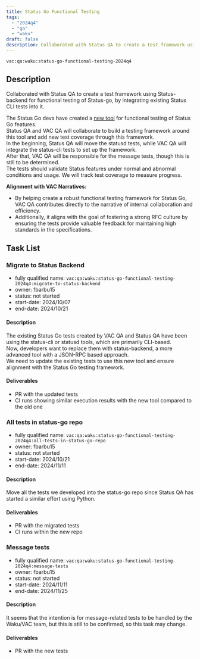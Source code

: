 ```yaml
---
title: Status Go Functional Testing
tags:
  - "2024q4"
  - "qa"
  - "waku"  
draft: false  
description: Collaborated with Status QA to create a test framework using Status-backend for functional testing of Status-go, by integrating existing Status CLI tests into it.
---
```


`vac:qa:waku:status-go-functional-testing-2024q4`

## Description
Collaborated with Status QA to create a test framework using Status-backend for functional testing of Status-go, by integrating existing Status CLI tests into it.

The Status Go devs have created a [new tool](https://github.com/status-im/status-go/pull/5847) for functional testing of Status Go features. <br/>
Status QA and VAC QA will collaborate to build a testing framework around this tool and add new test coverage through this framework. <br/>
In the beginning, Status QA will move the statusd tests, while VAC QA will integrate the status-cli tests to set up the framework. <br/>
After that, VAC QA will be responsible for the message tests, though this is still to be determined. <br/>
The tests should validate Status features under normal and abnormal conditions and usage. We will track test coverage to measure progress.

**Alignment with VAC Narratives:**
- By helping create a robust functional testing framework for Status Go, VAC QA contributes directly to the narrative of internal collaboration and efficiency.
- Additionally, it aligns with the goal of fostering a strong RFC culture by ensuring the tests provide valuable feedback for maintaining high standards in the specifications.

## Task List

### Migrate to Status Backend

* fully qualified name: `vac:qa:waku:status-go-functional-testing-2024q4:migrate-to-status-backend`
* owner: fbarbu15
* status: not started
* start-date: 2024/10/07
* end-date: 2024/10/21

#### Description 
The existing Status Go tests created by VAC QA and Status QA have been using the status-cli or statusd tools, which are primarily CLI-based. <br/>
Now, developers want to replace them with status-backend, a more advanced tool with a JSON-RPC based approach. <br/>
We need to update the existing tests to use this new tool and ensure alignment with the Status Go testing framework.

#### Deliverables 
* PR with the updated tests
* CI runs showing similar execution results with the new tool compared to the old one

### All tests in status-go repo

* fully qualified name: `vac:qa:waku:status-go-functional-testing-2024q4:all-tests-in-status-go-repo`
* owner: fbarbu15
* status: not started
* start-date: 2024/10/21
* end-date: 2024/11/11

#### Description
Move all the tests we developed into the status-go repo since Status QA has started a similar effort using Python.

#### Deliverables
* PR with the migrated tests  
* CI runs within the new repo

### Message tests

* fully qualified name: `vac:qa:waku:status-go-functional-testing-2024q4:message-tests`
* owner: fbarbu15
* status: not started
* start-date: 2024/11/11
* end-date: 2024/11/25

#### Description
It seems that the intention is for message-related tests to be handled by the Waku/VAC team, but this is still to be confirmed, so this task may change.

#### Deliverables
* PR with the new tests
